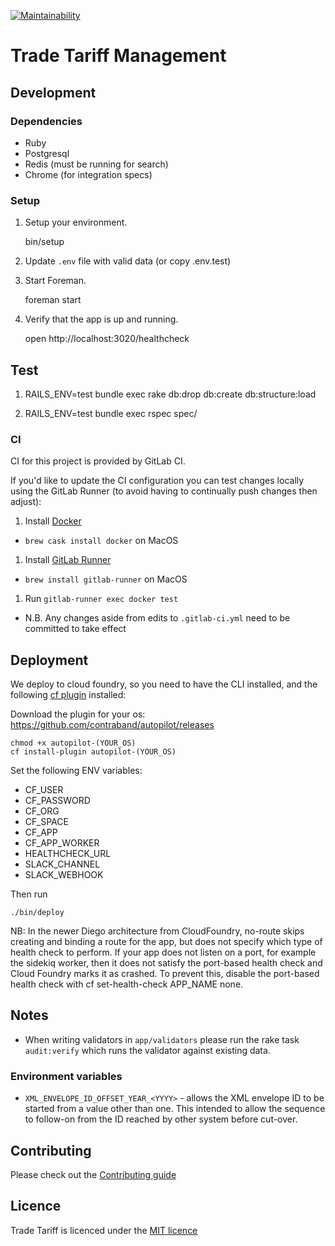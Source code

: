 [![Maintainability](https://api.codeclimate.com/v1/badges/4a91c7c33582ec9ea2fd/maintainability)](https://codeclimate.com/github/uktrade/trade-tariff-management/maintainability)

# Trade Tariff Management

## Development

### Dependencies

  - Ruby
  - Postgresql
  - Redis (must be running for search)
  - Chrome (for integration specs)

### Setup

1. Setup your environment.

    bin/setup

2. Update `.env` file with valid data (or copy .env.test)

3. Start Foreman.

    foreman start

4. Verify that the app is up and running.

    open http://localhost:3020/healthcheck

## Test

1. RAILS_ENV=test bundle exec rake db:drop db:create db:structure:load

2. RAILS_ENV=test bundle exec rspec spec/

### CI

CI for this project is provided by GitLab CI.

If you'd like to update the CI configuration you can test changes locally using
the GitLab Runner (to avoid having to continually push changes then adjust):

1. Install [Docker](https://docs.docker.com/install/)
  - `brew cask install docker` on MacOS
1. Install [GitLab Runner](https://docs.gitlab.com/runner/install/index.html)
  - `brew install gitlab-runner` on MacOS
1. Run `gitlab-runner exec docker test`
  - N.B. Any changes aside from edits to `.gitlab-ci.yml` need to be committed
    to take effect

## Deployment

We deploy to cloud foundry, so you need to have the CLI installed, and the following [cf plugin](https://docs.cloudfoundry.org/cf-cli/use-cli-plugins.html) installed:

Download the plugin for your os:  https://github.com/contraband/autopilot/releases

    chmod +x autopilot-(YOUR_OS)
    cf install-plugin autopilot-(YOUR_OS)

Set the following ENV variables:
* CF_USER
* CF_PASSWORD
* CF_ORG
* CF_SPACE
* CF_APP
* CF_APP_WORKER
* HEALTHCHECK_URL
* SLACK_CHANNEL
* SLACK_WEBHOOK

Then run

    ./bin/deploy

NB: In the newer Diego architecture from CloudFoundry, no-route skips creating and binding a route for the app, but does not specify which type of health check to perform. If your app does not listen on a port, for example the sidekiq worker, then it does not satisfy the port-based health check and Cloud Foundry marks it as crashed. To prevent this, disable the port-based health check with cf set-health-check APP_NAME none.

## Notes

* When writing validators in `app/validators` please run the rake task
`audit:verify` which runs the validator against existing data.

### Environment variables

- `XML_ENVELOPE_ID_OFFSET_YEAR_<YYYY>` - allows the XML envelope ID to be
  started from a value other than one. This intended to allow the sequence to
  follow-on from the ID reached by other system before cut-over.

## Contributing

Please check out the [Contributing guide](https://github.com/bitzesty/trade-tariff-management/blob/master/CONTRIBUTING.md)

## Licence

Trade Tariff is licenced under the [MIT licence](https://github.com/bitzesty/trade-tariff-management/blob/master/LICENCE.txt)
